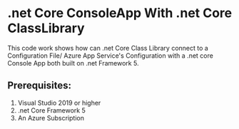 # .net Core ConsoleApp With .net Core ClassLibrary
This code work shows how can .net Core Class Library connect to a Configuration File/ Azure App Service's Configuration with a .net core Console App both built on .net Framework 5.

## Prerequisites:
1. Visual Studio 2019 or higher
2. .net Core Framework 5
3. An Azure Subscription
